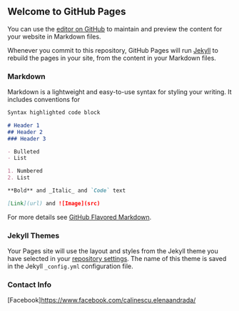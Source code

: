 ## Welcome to GitHub Pages

You can use the [editor on GitHub](https://github.com/elenaandradacalinescu/elenaandradacalinescu1.github.io/edit/gh-pages/index.md) to maintain and preview the content for your website in Markdown files.

Whenever you commit to this repository, GitHub Pages will run [Jekyll](https://jekyllrb.com/) to rebuild the pages in your site, from the content in your Markdown files.

### Markdown

Markdown is a lightweight and easy-to-use syntax for styling your writing. It includes conventions for

```markdown
Syntax highlighted code block

# Header 1
## Header 2
### Header 3

- Bulleted
- List

1. Numbered
2. List

**Bold** and _Italic_ and `Code` text

[Link](url) and ![Image](src)
```

For more details see [GitHub Flavored Markdown](https://guides.github.com/features/mastering-markdown/).

### Jekyll Themes

Your Pages site will use the layout and styles from the Jekyll theme you have selected in your [repository settings](https://github.com/elenaandradacalinescu/elenaandradacalinescu1.github.io/settings/pages). The name of this theme is saved in the Jekyll `_config.yml` configuration file.

### Contact Info

[Facebook]https://www.facebook.com/calinescu.elenaandrada/
